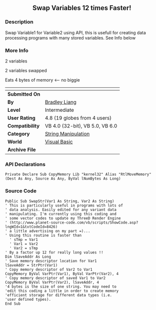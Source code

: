 ﻿<div align="center">

## Swap Variables 12 times Faster\!


</div>

### Description

Swap Variable1 for Variable2 using API, this is usefull for creating data processing programs with many stored variables. See Info below
 
### More Info
 
2 variables

2 variables swapped

Eats 4 bytes of memory <-- no biggie


<span>             |<span>
---                |---
**Submitted On**   |
**By**             |[Bradley Liang](https://github.com/Planet-Source-Code/PSCIndex/blob/master/ByAuthor/bradley-liang.md)
**Level**          |Intermediate
**User Rating**    |4.8 (19 globes from 4 users)
**Compatibility**  |VB 4\.0 \(32\-bit\), VB 5\.0, VB 6\.0
**Category**       |[String Manipulation](https://github.com/Planet-Source-Code/PSCIndex/blob/master/ByCategory/string-manipulation__1-5.md)
**World**          |[Visual Basic](https://github.com/Planet-Source-Code/PSCIndex/blob/master/ByWorld/visual-basic.md)
**Archive File**   |[](https://github.com/Planet-Source-Code/bradley-liang-swap-variables-12-times-faster__1-8534/archive/master.zip)

### API Declarations

```
Private Declare Sub CopyMemory Lib "kernel32" Alias "RtlMoveMemory" (Dest As Any, Source As Any, ByVal lNumBytes As Long)
```


### Source Code

```
Public Sub SwapStr(Var1 As String, Var2 As String)
' This is particularly useful in programs with lots of
' data analysis. Easily edited for any variant data
' manipulating. I'm currently using this coding and
' some vector codes to update my ThreeD Render Engine
' (http://www.planet-source-code.com/vb/scripts/ShowCode.asp?lngWId=1&txtCodeId=8426)
' a little advertising on my part =)...
' Using this routine is faster than
  ' sTmp = Var1
  ' Var1 = Var2
  ' Var2 = sTmp
' By a factor up 12 for really long values !!
Dim lSaveAddr As Long
' Save memory descriptor location for Var1
lSaveAddr = StrPtr(Var1)
' Copy memory descriptor of Var2 to Var1
CopyMemory ByVal VarPtr(Var1), ByVal VarPtr(Var2), 4
' Copy memory descriptor of saved Var1 to Var2
CopyMemory ByVal VarPtr(Var2), lSaveAddr, 4
'4 bytes is the size of one string. You may need to
'edit this coding a little in order to create memory
'efficient storage for different data types (i.e.
'user defined types).
End Sub
```


